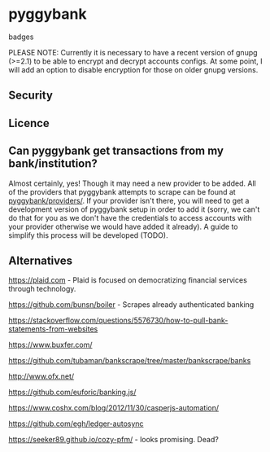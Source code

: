 # pyggybank

badges

PLEASE NOTE: Currently it is necessary to have a recent version of gnupg (>=2.1) to be able to encrypt and decrypt accounts configs.
At some point, I will add an option to disable encryption for those on older gnupg versions.

## Security


## Licence


## Can pyggybank get transactions from my bank/institution?

Almost certainly, yes! Though it may need a new provider to be added.
All of the providers that pyggybank attempts to scrape can be found at [pyggybank/providers/](pyggybank/providers).
If your provider isn't there, you will need to get a development version of pyggybank setup in order to add it
(sorry, we can't do that for you as we don't have the credentials to access accounts with your
provider otherwise we would have added it already). A guide to simplify this process will be developed (TODO).

## Alternatives

https://plaid.com - Plaid is focused on democratizing financial services through technology.


https://github.com/bunsn/boiler - Scrapes already authenticated banking


https://stackoverflow.com/questions/5576730/how-to-pull-bank-statements-from-websites

https://www.buxfer.com/ 

https://github.com/tubaman/bankscrape/tree/master/bankscrape/banks

http://www.ofx.net/

https://github.com/euforic/banking.js/



https://www.coshx.com/blog/2012/11/30/casperjs-automation/

https://github.com/egh/ledger-autosync


https://seeker89.github.io/cozy-pfm/ - looks promising. Dead?


